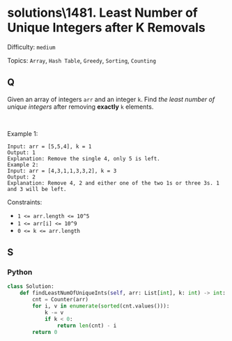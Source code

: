 # solutions\1481. Least Number of Unique Integers after K Removals

Difficulty: `medium`

Topics: `Array`, `Hash Table`, `Greedy`, `Sorting`, `Counting`

## Q

Given an array of integers `arr` and an integer `k`. Find _the least number of unique integers_ after removing **exactly** `k` elements.

<br>

Example 1:

```
Input: arr = [5,5,4], k = 1
Output: 1
Explanation: Remove the single 4, only 5 is left.
Example 2:
Input: arr = [4,3,1,1,3,3,2], k = 3
Output: 2
Explanation: Remove 4, 2 and either one of the two 1s or three 3s. 1 and 3 will be left.
```

Constraints:

- `1 <= arr.length <= 10^5`
- `1 <= arr[i] <= 10^9`
- `0 <= k <= arr.length`

## S

### Python

```python
class Solution:
    def findLeastNumOfUniqueInts(self, arr: List[int], k: int) -> int:
        cnt = Counter(arr)
        for i, v in enumerate(sorted(cnt.values())):
            k -= v
            if k < 0:
                return len(cnt) - i
        return 0
```
